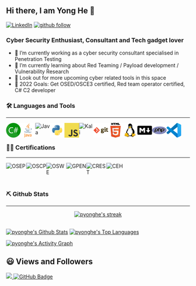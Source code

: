 ## Hi there, I am Yong He 👋

[![LinkedIn](https://img.shields.io/badge/LinkedIn-%230077B5.svg?&style=flat-square&logo=linkedin&logoColor=white%22%20alt=%22LinkedIn%22)][linkedin]
[![github follow](https://img.shields.io/badge/-GitHub-181717?style=flat-square&logo=github)][Github]

### Cyber Security Enthusiast, Consultant and Tech gadget lover
- 🔭 I’m currently working as a cyber security consultant specialised in Penetration Testing
- 🌱 I’m currently learning about Red Teaming / Payload development / Vulnerability Research
- 🌟 Look out for more upcoming cyber related tools in this space
- 🥅 2022 Goals: Get OSED/OSCE3 certified, Red team operator certified, C# C2 developer
<!-- Add in spotify badge -->
<!--https://github.com/pyonghe/spotify-github-profile -->
### 🛠 Languages and Tools
---
<img align="left" alt="C#" width="40px" src="https://raw.githubusercontent.com/github/explore/80688e429a7d4ef2fca1e82350fe8e3517d3494d/topics/csharp/csharp.png" />
<img align="left" alt="Java" width="40px" src="https://raw.githubusercontent.com/github/explore/80688e429a7d4ef2fca1e82350fe8e3517d3494d/topics/java/java.png" />
<img align="left" alt="Java" width="40px" src="https://devblogs.microsoft.com/powershell/wp-content/uploads/sites/30/2018/09/Powershell_256.png" />
<img align="left" alt="python" width="40px" src="https://raw.githubusercontent.com/github/explore/80688e429a7d4ef2fca1e82350fe8e3517d3494d/topics/python/python.png"/>
<img align="left" alt="Javascript" width="40px" src="https://raw.githubusercontent.com/github/explore/80688e429a7d4ef2fca1e82350fe8e3517d3494d/topics/javascript/javascript.png" />
<img align="left" alt="Kali" width="40px" src="https://www.kali.org//images/kali-logo.svg" />
<img align="left" alt="Git" width="40px" src="https://raw.githubusercontent.com/github/explore/80688e429a7d4ef2fca1e82350fe8e3517d3494d/topics/git/git.png" />
<img align="left" alt="HTML" width="40px" src="https://raw.githubusercontent.com/github/explore/80688e429a7d4ef2fca1e82350fe8e3517d3494d/topics/html/html.png" />
<img align="left" alt="Linux" width="40px" src="https://raw.githubusercontent.com/github/explore/80688e429a7d4ef2fca1e82350fe8e3517d3494d/topics/linux/linux.png" />
<img align="left" alt="MD" width="40px" src="https://raw.githubusercontent.com/github/explore/80688e429a7d4ef2fca1e82350fe8e3517d3494d/topics/markdown/markdown.png" />
<img align="left" alt="PHP" width="40px" src="https://raw.githubusercontent.com/github/explore/ccc16358ac4530c6a69b1b80c7223cd2744dea83/topics/php/php.png" />
<img align="left" alt="Visual Studio Code" width="40px" src="https://raw.githubusercontent.com/github/explore/80688e429a7d4ef2fca1e82350fe8e3517d3494d/topics/visual-studio-code/visual-studio-code.png" />
<br>
<br>

### 👨‍🎓 Certifications
---
[<img align="left" alt="OSEP" width="55px" src="https://images.credly.com/size/340x340/images/ebefd276-7f47-4aa8-b1d8-4a13636e4851/image.png" />](https://www.credly.com/badges/f533d4f4-a748-4183-b457-1d13005d1820/public_url)
[<img align="left" alt="OSCP" width="55px" src="https://images.credly.com/size/340x340/images/ec81134d-e80b-4eb5-ae07-0eb8e1a60fcd/image.png" />](https://www.credly.com/badges/12ffb15e-14e0-484d-bbfd-f19dfc4d9d85?source=linked_in_profile)
[<img align="left" alt="OSWE" width="55px" src="https://images.credly.com/size/340x340/images/0a375324-4f9e-412d-b276-b6e96c428709/image.png" />](https://www.credly.com/badges/bad6851a-db7b-4961-834f-3be5123336cb?source=linked_in_profile)
[<img align="left" alt="GPEN" width="55px" src="https://images.credly.com/images/3951004e-93d8-4d99-8ba7-441b7b709454/Template_GPEN.png" />](https://www.credly.com/badges/b8aafc2b-52a7-4e10-a818-81ce46b7ea38/linked_in_profile)
<img align="left" alt="CREST" width="55px" src="https://www.crest-approved.org/wp-content/themes/crest-2018-wp-theme/images/logo.svg"/>
<img align="left" alt="CEH" width="55px" src="https://ciso.eccouncil.org/wp-content/uploads/2018/01/CEH-logo.png"/>

<br>
<br>
<br>

### ⛏ Github Stats
---

<p align="center">
    <a href="https://github.com/DenverCoder1/github-readme-streak-stats">
        <img title="🔥 Get streak stats for your profile at git.io/streak-stats" alt="pyonghe's streak" src="https://github-readme-streak-stats.herokuapp.com/?user=pyonghe&theme=black-ice&hide_border=true&stroke=0000&background=060A0CD0"/>
    </a>
</p>

 <br/>
    <a href="https://github.com/anuraghazra/github-readme-stats"><img alt="pyonghe's Github Stats" src="https://github-readme-stats.vercel.app/api?username=pyonghe&show_icons=true&count_private=true&theme=react&hide_border=true&bg_color=0D1117" /></a>
  <a href="https://github.com/anuraghazra/github-readme-stats"><img alt="pyonghe's Top Languages" src="https://github-readme-stats.vercel.app/api/top-langs/?username=pyonghe&langs_count=8&count_private=true&layout=compact&theme=react&hide_border=true&bg_color=0D1117" /></a>
  <br/>

<a href="https://github.com/Ashutosh00710/github-readme-activity-graph"><img alt="pyonghe's Activity Graph" src="https://activity-graph.herokuapp.com/graph?username=pyonghe&bg_color=0D1117&color=5BCDEC&line=5BCDEC&point=FFFFFF&hide_border=true" /></a>

## 😃 Views and Followers
<a href="https://github.com/Meghna-DAS/github-profile-views-counter">
    <img src="https://komarev.com/ghpvc/?username=pyonghe">
</a>
<a href="https://github.com/pyonghe?tab=followers"><img src="https://img.shields.io/github/followers/pyonghe?label=Followers&style=social" alt="GitHub Badge"></a>


<!-- Variables of my profile -->
[linkedin]:https://www.linkedin.com/in/pangyonghe/
[Github]:https://github.com/pyonghe/
[website]:https://asd.com

<!--
**yyhh91/yyhh91** is a ✨ _special_ ✨ repository because its `README.md` (this file) appears on your GitHub profile.

Here are some ideas to get you started:

- 🔭 I’m currently working on ...
- 🌱 I’m currently learning ...
- 👯 I’m looking to collaborate on ...
- 🤔 I’m looking for help with ...
- 💬 Ask me about ...
- 📫 How to reach me: ...
- 😄 Pronouns: ...
- ⚡ Fun fact: ...
-->
